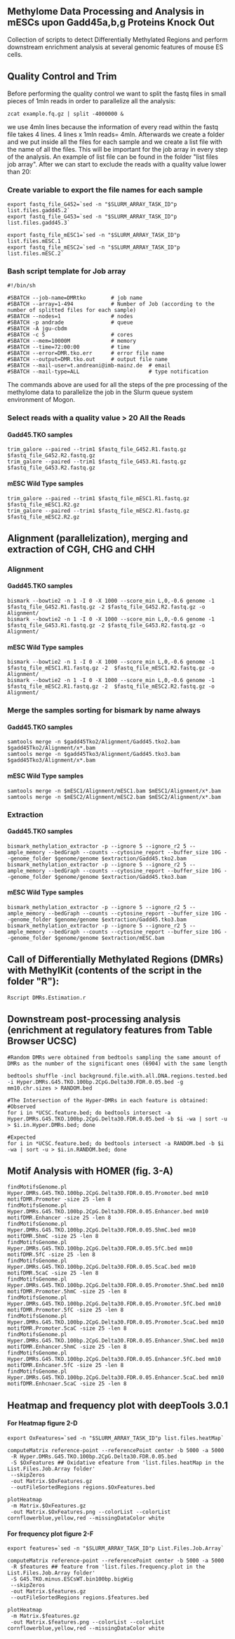 ## Methylome Data Processing and Analysis in mESCs upon Gadd45a,b,g Proteins Knock Out
Collection of scripts to detect Differentially Methylated Regions and perform downstream enrichment analysis at several genomic features of mouse ES cells.

## Quality Control and Trim
Before performing the quality control we want to split the fastq files in small pieces of 1mln reads in order to parallelize all the analysis:

`zcat example.fq.gz | split -4000000 &` 

we use 4mln lines because the information of every read within the fastq file takes 4 lines. 4 lines x 1mln reads= 4mln. Afterwards we create a folder and we put inside all the files for each sample and we create a list file with the name of all the files. This will be important for the job array in every step of the analysis. An example of list file can be found in the folder "list files job array". After we can start to exclude the reads with a quality value lower than 20:

### Create variable to export the file names for each sample  
```
export fastq_file_G452=`sed -n "$SLURM_ARRAY_TASK_ID"p list.files.gadd45.2`  
export fastq_file_G453=`sed -n "$SLURM_ARRAY_TASK_ID"p list.files.gadd45.3`  

export fastq_file_mESC1=`sed -n "$SLURM_ARRAY_TASK_ID"p list.files.mESC.1`  
export fastq_file_mESC2=`sed -n "$SLURM_ARRAY_TASK_ID"p list.files.mESC.2`  
```

### Bash script template for Job array
```
#!/bin/sh

#SBATCH --job-name=DMRtko        # job name
#SBATCH --array=1-494            # Number of Job (according to the number of splitted files for each sample)
#SBATCH --nodes=1                # nodes
#SBATCH -p andrade               # queue
#SBATCH -A jgu-cbdm
#SBATCH -c 5                     # cores
#SBATCH --mem=10000M             # memory
#SBATCH --time=72:00:00          # time
#SBATCH --error=DMR.tko.err      # error file name
#SBATCH --output=DMR.tko.out     # output file name
#SBATCH --mail-user=t.andreani@imb-mainz.de  # email
#SBATCH --mail-type=ALL                      # type notification
```
The commands above are used for all the steps of the pre processing of the methylome data to parallelize the job in the Slurm queue system environment of Mogon.   

### Select reads with a quality value > 20 All the Reads    

#### Gadd45.TKO samples  
```
trim_galore --paired --trim1 $fastq_file_G452.R1.fastq.gz $fastq_file_G452.R2.fastq.gz    
trim_galore --paired --trim1 $fastq_file_G453.R1.fastq.gz $fastq_file_G453.R2.fastq.gz  
```
#### mESC Wild Type samples   

```
trim_galore --paired --trim1 $fastq_file_mESC1.R1.fastq.gz $fastq_file_mESC1.R2.gz   
trim_galore --paired --trim1 $fastq_file_mESC2.R1.fastq.gz $fastq_file_mESC2.R2.gz   
```
## Alignment (parallelization), merging and extraction of CGH, CHG and CHH  

### Alignment  
#### Gadd45.TKO samples  
```
bismark --bowtie2 -n 1 -I 0 -X 1000 --score_min L,0,-0.6 genome -1 $fastq_file_G452.R1.fastq.gz -2 $fastq_file_G452.R2.fastq.gz -o Alignment/   
bismark --bowtie2 -n 1 -I 0 -X 1000 --score_min L,0,-0.6 genome -1 $fastq_file_G453.R1.fastq.gz -2 $fastq_file_G453.R2.fastq.gz -o Alignment/   
```

#### mESC Wild Type samples  
```
bismark --bowtie2 -n 1 -I 0 -X 1000 --score_min L,0,-0.6 genome -1  $fastq_file_mESC1.R1.fastq.gz -2  $fastq_file_mESC1.R2.fastq.gz -o Alignment/   
bismark --bowtie2 -n 1 -I 0 -X 1000 --score_min L,0,-0.6 genome -1  $fastq_file_mESC2.R1.fastq.gz -2  $fastq_file_mESC2.R2.fastq.gz -o Alignment/   
```

### Merge the samples sorting for bismark by name always 

#### Gadd45.TKO samples  
```
samtools merge -n $gadd45Tko2/Alignment/Gadd45.tko2.bam $gadd45Tko2/Alignment/x*.bam    
samtools merge -n $gadd45Tko3/Alignment/Gadd45.tko3.bam $gadd45Tko3/Alignment/x*.bam  
```
#### mESC Wild Type samples  
```
samtools merge -n $mESC1/Alignment/mESC1.bam $mESC1/Alignment/x*.bam    
samtools merge -n $mESC2/Alignment/mESC2.bam $mESC2/Alignment/x*.bam    
```
### Extraction  
#### Gadd45.TKO samples    
```
bismark_methylation_extractor -p --ignore 5 --ignore_r2 5 --ample_memory --bedGraph --counts --cytosine_report --buffer_size 10G --genome_folder $genome/genome $extraction/Gadd45.tko2.bam  
bismark_methylation_extractor -p --ignore 5 --ignore_r2 5 --ample_memory --bedGraph --counts --cytosine_report --buffer_size 10G --genome_folder $genome/genome $extraction/Gadd45.tko3.bam  
```
#### mESC Wild Type samples    
```
bismark_methylation_extractor -p --ignore 5 --ignore_r2 5 --ample_memory --bedGraph --counts --cytosine_report --buffer_size 10G --genome_folder $genome/genome $extraction/Gadd45.tko3.bam  
bismark_methylation_extractor -p --ignore 5 --ignore_r2 5 --ample_memory --bedGraph --counts --cytosine_report --buffer_size 10G --genome_folder $genome/genome $extraction/mESC.bam  
```



## Call of Differentially Methylated Regions (DMRs) with MethylKit (contents of the script in the folder "R"):
`Rscript DMRs.Estimation.r`  

## Downstream post-processing analysis (enrichment at regulatory features from Table Browser UCSC)  

```
#Random DMRs were obtained from bedtools sampling the same amount of DMRs as the number of the significant ones (6904) with the same length  

bedtools shuffle -incl background.file.with.all.DNA.regions.tested.bed -i Hyper.DMRs.G45.TKO.100bp.2CpG.Delta30.FDR.0.05.bed -g mm10.chr.sizes > RANDOM.bed

#The Intersection of the Hyper-DMRs in each feature is obtained:
#Observed
for i in *UCSC.feature.bed; do bedtools intersect -a Hyper.DMRs.G45.TKO.100bp.2CpG.Delta30.FDR.0.05.bed -b $i -wa | sort -u > $i.in.Hyper.DMRs.bed; done   

#Expected
for i in *UCSC.feature.bed; do bedtools intersect -a RANDOM.bed -b $i -wa | sort -u > $i.in.RANDOM.bed; done  
```

## Motif Analysis with HOMER (fig. 3-A)
```
findMotifsGenome.pl Hyper.DMRs.G45.TKO.100bp.2CpG.Delta30.FDR.0.05.Promoter.bed mm10 motifDMR.Promoter -size 25 -len 8
findMotifsGenome.pl Hyper.DMRs.G45.TKO.100bp.2CpG.Delta30.FDR.0.05.Enhancer.bed mm10 motifDMR.Enhancer -size 25 -len 8
findMotifsGenome.pl Hyper.DMRs.G45.TKO.100bp.2CpG.Delta30.FDR.0.05.5hmC.bed mm10 motifDMR.5hmC -size 25 -len 8
findMotifsGenome.pl Hyper.DMRs.G45.TKO.100bp.2CpG.Delta30.FDR.0.05.5fC.bed mm10 motifDMR.5fC -size 25 -len 8
findMotifsGenome.pl Hyper.DMRs.G45.TKO.100bp.2CpG.Delta30.FDR.0.05.5caC.bed mm10 motifDMR.5caC -size 25 -len 8
findMotifsGenome.pl Hyper.DMRs.G45.TKO.100bp.2CpG.Delta30.FDR.0.05.Promoter.5hmC.bed mm10 motifDMR.Promoter.5hmC -size 25 -len 8
findMotifsGenome.pl Hyper.DMRs.G45.TKO.100bp.2CpG.Delta30.FDR.0.05.Promoter.5fC.bed mm10 motifDMR.Promoter.5fC -size 25 -len 8
findMotifsGenome.pl Hyper.DMRs.G45.TKO.100bp.2CpG.Delta30.FDR.0.05.Promoter.5caC.bed mm10 motifDMR.Promoter.5caC -size 25 -len 8
findMotifsGenome.pl Hyper.DMRs.G45.TKO.100bp.2CpG.Delta30.FDR.0.05.Enhancer.5hmC.bed mm10 motifDMR.Enhancer.5hmC -size 25 -len 8
findMotifsGenome.pl Hyper.DMRs.G45.TKO.100bp.2CpG.Delta30.FDR.0.05.Enhancer.5fC.bed mm10 motifDMR.Enhcaner.5fC -size 25 -len 8
findMotifsGenome.pl Hyper.DMRs.G45.TKO.100bp.2CpG.Delta30.FDR.0.05.Enhancer.5caC.bed mm10 motifDMR.Enhcnaer.5caC -size 25 -len 8

```

## Heatmap and frequency plot with deepTools 3.0.1  

#### For Heatmap figure 2-D
```
export OxFeatures=`sed -n "$SLURM_ARRAY_TASK_ID"p list.files.heatMap`  

computeMatrix reference-point --referencePoint center -b 5000 -a 5000
 -R Hyper.DMRs.G45.TKO.100bp.2CpG.Delta30.FDR.0.05.bed
 -S $OxFeatures ## Oxidative efeature from 'list.files.heatMap in the List.Files.Job.Array folder' 
 --skipZeros
 -out Matrix.$OxFeatures.gz
 --outFileSortedRegions regions.$OxFeatures.bed

plotHeatmap
 -m Matrix.$OxFeatures.gz 
 -out Matrix.$OxFeatures.png --colorList --colorList cornflowerblue,yellow,red --missingDataColor white   
```
#### For frequency plot figure 2-F

```
export features=`sed -n "$SLURM_ARRAY_TASK_ID"p List.Files.Job.Array`  

computeMatrix reference-point --referencePoint center -b 5000 -a 5000
 -R $features ## feature from 'list.files.frequency.plot in the List.Files.Job.Array folder'
 -S G45.TKO.minus.ESCsWT.bin100bp.bigWig 
 --skipZeros
 -out Matrix.$features.gz
 --outFileSortedRegions regions.$features.bed

plotHeatmap
 -m Matrix.$features.gz 
 -out Matrix.$features.png --colorList --colorList cornflowerblue,yellow,red --missingDataColor white   
 ```
  

